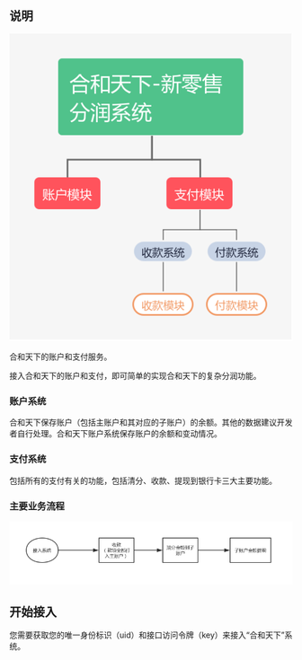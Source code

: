 ## 说明

![新零售分润系统](imgs/合和天下-新零售分润系统.png)

合和天下的账户和支付服务。

接入合和天下的账户和支付，即可简单的实现合和天下的复杂分润功能。

### 账户系统

合和天下保存账户（包括主账户和其对应的子账户）的余额。其他的数据建议开发者自行处理。合和天下账户系统保存账户的余额和变动情况。

### 支付系统

包括所有的支付有关的功能，包括清分、收款、提现到银行卡三大主要功能。 

### 主要业务流程

![主要业务流程](imgs/流程.jpg)

## 开始接入

您需要获取您的唯一身份标识（uid）和接口访问令牌（key）来接入“合和天下”系统。
